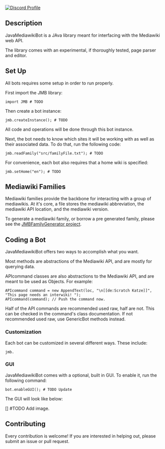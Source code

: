[![Discord Profile](https://img.shields.io/badge/Discord-7289DA?style=for-the-badge&logo=discord&logoColor=white)](https://www.discordapp.com/users/244908008155512832)

## Description

JavaMediawikiBot is a JAva library meant for interfacing with the Mediawiki web API.

The library comes with an experimental, if thoroughly tested, page parser and editor.

## Set Up

All bots requires some setup in order to run properly.

First import the JMB library:

```
import JMB # TODO
```

Then create a bot instance:

```
jmb.createInstance(); # TODO
```

All code and operations will be done through this bot instance.

Next, the bot needs to know which sites it will be working with as well as their associated data. To do that, run the following code:

```
jmb.readFamily("src/familyFile.txt"); # TODO
```

For convenience, each bot also requires that a home wiki is specified:

```
jmb.setHome("en"); # TODO
```

## Mediawiki Families

Mediawiki families provide the backbone for interacting with a group of mediawikis. At it's core, a file stores the mediawiki abbreviation, the mediawiki API location, and the mediawiki version.


To generate a mediawiki family, or borrow a pre generated family, please see the [JMBFamilyGenerator project](https://github.com/Choco31415/JMBFamilyGenerator).

## Coding a Bot

JavaMediawikiBot offers two ways to accomplish what you want.

Most methods are abstractions of the Mediawiki API, and are mostly for querying data.

APIcommand classes are also abstractions to the Mediawiki API, and are meant to be used as
Objects. For example:

```
APIcommand command = new AppendText(loc, "\n[[de:Scratch Katze]]", "This page needs an interwiki! ");
APIcommand(command); // Push the command now.
```

Half of the API commands are recommended used raw, half are not. This can be checked in the command's class documentation. If not recommended used raw, use GenericBot methods instead.

### Customization

Each bot can be customized in several different ways. These include:

```
jmb.
```

### GUI

JavaMediawikiBot comes with a optional, built in GUI. To enable it, run the following command:

```
bot.enableGUI(); # TODO Update
```

The GUI will look like below:

[] #TODO Add image.

## Contributing

Every contribution is welcome! If you are interested in helping out, please submit an issue or pull request.